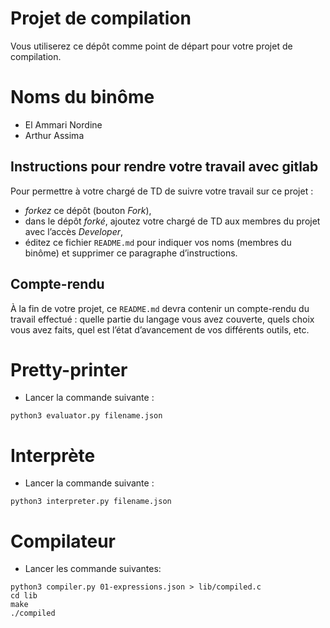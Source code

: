 #   Projet de compilation

Vous utiliserez ce dépôt comme point de départ pour votre projet de
compilation.

# Noms du binôme

- El Ammari Nordine
- Arthur Assima

##  Instructions pour rendre votre travail avec gitlab

Pour permettre à votre chargé de TD de suivre votre travail sur ce projet :

-   *forkez* ce dépôt (bouton _Fork_),
-   dans le dépôt *forké*, ajoutez votre chargé de TD aux membres du
    projet avec l’accès _Developer_,
-   éditez ce fichier `README.md` pour indiquer vos noms (membres du
    binôme) et supprimer ce paragraphe d’instructions.


##  Compte-rendu

À la fin de votre projet, ce `README.md` devra contenir un
compte-rendu du travail effectué : quelle partie du langage vous avez
couverte, quels choix vous avez faits, quel est l’état d’avancement de
vos différents outils, etc.

# Pretty-printer 

- Lancer la commande suivante :

```code
python3 evaluator.py filename.json
```

# Interprète

- Lancer la commande suivante :

```code
python3 interpreter.py filename.json
```
# Compilateur

- Lancer les commande suivantes:
``` code
python3 compiler.py 01-expressions.json > lib/compiled.c
cd lib
make
./compiled
```
